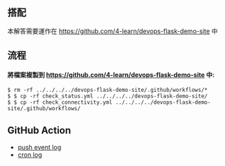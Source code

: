 ## 搭配
本解答需要運作在 https://github.com/4-learn/devops-flask-demo-site 中

## 流程

#### 將檔案複製到 https://github.com/4-learn/devops-flask-demo-site 中:
```bash=
$ rm -rf ../../../../devops-flask-demo-site/.github/workflows/*
$ $ cp -rf check_status.yml ../../../../devops-flask-demo-site/
$ $ cp -rf check_connectivity.yml ../../../../devops-flask-demo-site/.github/workflows/
```

## GitHub Action
- [push event log](https://github.com/4-learn/devops-flask-demo-site/actions/runs/8308819737/job/22739466160)
- [cron log](https://github.com/4-learn/devops-flask-demo-site/actions/runs/8308827908)
